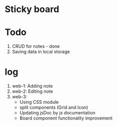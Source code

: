 # Sticky board
# Todo
1. CRUD for notes - done
2. Saving data in local storage


# log
1. web-1: Adding note
2. web-2: Editing note
3. web-3:
    - Using CSS module
    - split components (Grid and Icon) 
    - Updating jsDoc by js documentation
    - Board component functionality improvement
